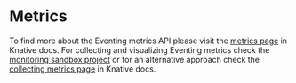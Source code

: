 # Metrics

To find more about the Eventing metrics API please visit the [metrics page](https://knative.dev/docs/eventing/observability/metrics/eventing-metrics/) in Knative docs. For collecting and visualizing Eventing metrics check the [monitoring sandbox project](https://github.com/knative-extensions/monitoring) or for an alternative approach check the [collecting metrics page](https://knative.dev/docs/serving/observability/metrics/collecting-metrics/#set-up-the-collector) in Knative docs.
